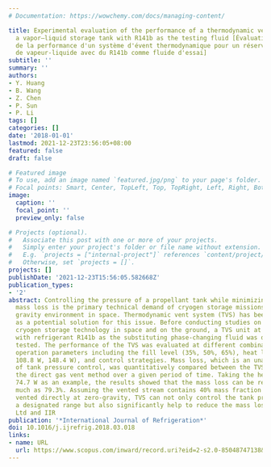 ```yaml
---
# Documentation: https://wowchemy.com/docs/managing-content/

title: Experimental evaluation of the performance of a thermodynamic vent system for
  a vapor–liquid storage tank with R141b as the testing fluid [Évaluation expérimentale
  de la performance d'un système d'évent thermodynamique pour un réservoir de stockage
  de vapeur-liquide avec du R141b comme fluide d'essai]
subtitle: ''
summary: ''
authors:
- Y. Huang
- B. Wang
- Z. Chen
- P. Sun
- P. Li
tags: []
categories: []
date: '2018-01-01'
lastmod: 2021-12-23T23:56:05+08:00
featured: false
draft: false

# Featured image
# To use, add an image named `featured.jpg/png` to your page's folder.
# Focal points: Smart, Center, TopLeft, Top, TopRight, Left, Right, BottomLeft, Bottom, BottomRight.
image:
  caption: ''
  focal_point: ''
  preview_only: false

# Projects (optional).
#   Associate this post with one or more of your projects.
#   Simply enter your project's folder or file name without extension.
#   E.g. `projects = ["internal-project"]` references `content/project/deep-learning/index.md`.
#   Otherwise, set `projects = []`.
projects: []
publishDate: '2021-12-23T15:56:05.582668Z'
publication_types:
- '2'
abstract: Controlling the pressure of a propellant tank while minimizing the propellant
  mass loss is the primary technical demand of cryogen storage missions in the reduced
  gravity environment in space. Thermodynamic vent system (TVS) has been considered
  as a potential solution for this issue. Before conducting studies on TVS-equipped
  cryogen storage technology in space and on the ground, a TVS unit at room temperature
  with refrigerant R141b as the substituting phase-changing fluid was designed and
  tested. The performance of the TVS was evaluated at different combinations of the
  operation parameters including the fill level (35%, 50%, 65%), heat load (74.7 W,
  108.8 W, 148.4 W), and control strategies. Mass loss, which is an unavoidable result
  of tank pressure control, was quantitatively compared between the TVS method and
  the direct gas vent method over a given period of time. Taking the heat load of
  74.7 W as an example, the results showed that the mass loss can be reduced by as
  much as 79.3%. Assuming the vented stream contains 40% mass fraction of liquid if
  vented directly at zero-gravity, TVS can not only control the tank pressure within
  a designated range but also significantly help to reduce the mass loss. © 2018 Elsevier
  Ltd and IIR
publication: '*International Journal of Refrigeration*'
doi: 10.1016/j.ijrefrig.2018.03.018
links:
- name: URL
  url: https://www.scopus.com/inward/record.uri?eid=2-s2.0-85048747138&doi=10.1016%2fj.ijrefrig.2018.03.018&partnerID=40&md5=4ee00f54c85efc31ce35e702d248c68c
---
```

